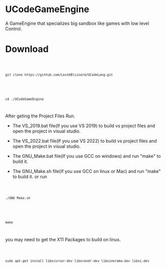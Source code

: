 # UCodeGameEngine
 A GameEngine that specializes big sandbox like games with low level Control.


# Download


<code>

    git clone https://github.com/LostbBlizzard/UCodeLang.git

</code>


<code>

    cd ./UCodeGameEngine

</code>

After geting the Project Files Run.

- The VS_2019.bat file(If you use VS 2019) to build vs project files and open the project in visual studio.

- The VS_2022.bat file(If you use VS 2022) to build vs project files and open the project in visual studio.

- The GNU_Make.bat file(If you use GCC on windows) and run "make" to build it.

- The GNU_Make.sh file(If you use GCC on linux or Mac) and run "make" to build it. or run


<code>

    ./GNU_Make.sh

</code>


<code>

    make

</code>

you may need to get the X11 Packages to build on linux.

<code>

    sudo apt-get install libxcursor-dev libxrandr-dev libxinerama-dev libxi-dev

</code>


